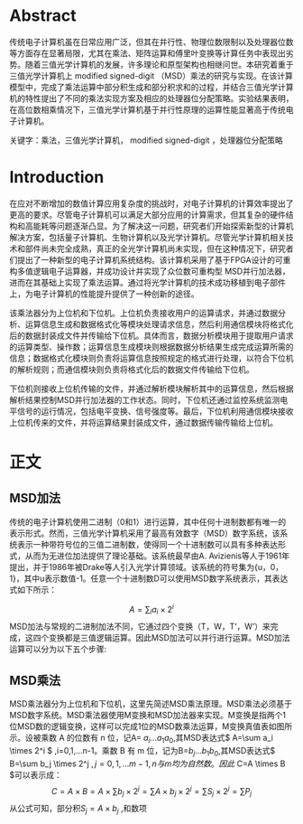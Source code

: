 # Abstract

传统电子计算机虽在日常应用广泛，但其在并行性、物理位数限制以及处理器位数等方面存在显著局限，尤其在乘法、矩阵运算和傅里叶变换等计算任务中表现出劣势。随着三值光学计算机的发展，许多理论和原型架构也相继问世。本研究着重于三值光学计算机上 modified signed-digit （MSD）乘法的研究与实现。在该计算模型中，完成了乘法运算中部分积生成和部分积求和的过程，并结合三值光学计算机的特性提出了不同的乘法实现方案及相应的处理器位分配策略。实验结果表明，在高位数相乘情况下，三值光学计算机基于并行性原理的运算性能显著高于传统电子计算机。



关键字：乘法，三值光学计算机， modified signed-digit ，处理器位分配策略

# Introduction

在应对不断增加的数值计算应用复杂度的挑战时，对电子计算机的计算效率提出了更高的要求。尽管电子计算机可以满足大部分应用的计算需求，但其复杂的硬件结构和高能耗等问题逐渐凸显。为了解决这一问题，研究者们开始探索新型的计算机解决方案，包括量子计算机、生物计算机以及光学计算机。尽管光学计算机相关技术和部件尚未完全成熟，真正的全光学计算机尚未实现，但在这种情况下，研究者们提出了一种新型的电子计算机系统结构。该计算机采用了基于FPGA设计的可重构多值逻辑电子运算器，并成功设计并实现了众位数可重构型 MSD并行加法器，进而在其基础上实现了乘法运算。通过将光学计算机的技术成功移植到电子部件上，为电子计算机的性能提升提供了一种创新的途径。


该乘法器分为上位机和下位机。上位机负责接收用户的运算请求，并通过数据分析、运算信息生成和数据格式化等模块处理请求信息，然后利用通信模块将格式化后的数据封装成文件并传输给下位机。具体而言，数据分析模块用于提取用户请求的运算类型、操作数；运算信息生成模块则根据数据分析结果生成完成运算所需的信息；数据格式化模块则负责将运算信息按照规定的格式进行处理，以符合下位机的解析规则；而通信模块则负责将格式化后的数据文件传输给下位机。

下位机则接收上位机传输的文件，并通过解析模块解析其中的运算信息，然后根据解析结果控制MSD并行加法器的工作状态。同时，下位机还通过监控系统监测电平信号的运行情况，包括电平变换、信号强度等。最后，下位机利用通信模块接收上位机传来的文件，并将运算结果封装成文件，通过数据传输传输给上位机。

# 正文

## MSD加法

传统的电子计算机使用二进制（0和1）进行运算，其中任何十进制数都有唯一的表示形式。然而，三值光学计算机采用了最高有效数字（MSD）数字系统，该系统表示一种带符号位的三值二进制数，使得同一个十进制数可以具有多种表达形式，从而为无进位加法提供了理论基础。该系统最早由A. Avizienis等人于1961年提出，并于1986年被Drake等人引入光学计算领域。该系统的符号集为{u，0，1}，其中u表示数值-1。任意一个十进制数D可以使用MSD数字系统表示，其表达式如下所示：

$$
A = \sum_{i} a_i \times 2^i
$$
MSD加法与常规的二进制加法不同，它通过四个变换（T，W，T‘，W’）来完成，这四个变换都是三值逻辑运算。因此MSD加法可以并行进行运算。MSD加法运算可以分为以下五个步骤:



## MSD乘法

MSD乘法器分为上位机和下位机，这里先简述MSD乘法原理。MSD乘法必须基于MSD数字系统。MSD乘法器使用M变换和MSD加法器来实现。M变换是指两个1位MSD数的逻辑变换，这样可以完成1位的MSD数乘法运算，M变换真值表如图所示。设被乘数 A 的位数有 n 位，记A= $a_{i}...a_1a_0$,其MSD表达式$ A=\sum a_i \times 2^i $ ,i=0,1,...n-1。乘数 B 有 m 位，记为B=$b_{j}...b_1b_0$,其MSD表达式$ B=\sum b_j \times 2^j $,j=0,1,...m-1,n与m均为自然数。因此$ C=A \times B $可以表示成：
$$
C=A \times B=A \times \sum b_j \times 2^j = \sum A \times b_j \times 2^j=\sum S_j \times 2^j=\sum P_j
$$
从公式可知，部分积$S_j=A \times b_j$ ,和数项



























